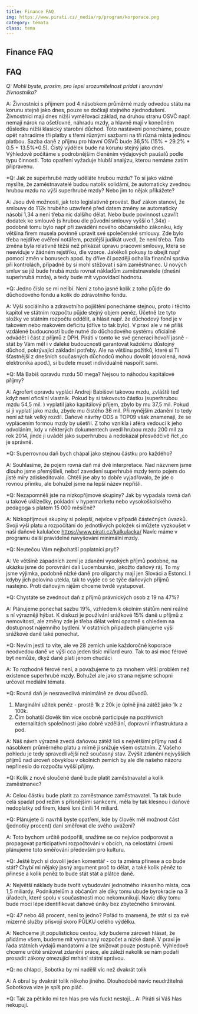 ```yaml
---
title: Finance FAQ
img: https://www.pirati.cz/_media/rp/program/korporace.png
category: témata
class: tema
---
```


Finance FAQ
-------

<h2>FAQ</h2>

*Q: Mohli byste, prosim, pro lepsi srozumitelnost pridat i srovnání živnostníka?*

A: Živnostníci s příjmem pod 4 násobkem průměrné mzdy odvedou státu na korunu stejně jako dnes, pouze se dočkají stejného zjednodušení. Živnostníci mají dnes nižší vyměřovací základ, na druhou stranu OSVČ např. nemají nárok na ošetřovné, náhradu mzdy, a hlavně mají v konečném důsledku nižší klasický starobní důchod. Toto nastavení ponecháme, pouze opět nahradíme tři platby s třemi různými sazbami na tři různá místa jedinou platbou. Sazba daně z příjmu pro hlavní OSVČ bude 36,5% (15% + 29.2% * 0.5 + 13.5%*0.5). Čistý výdělek bude na korunu stejný jako dnes. Výhledově počítáme s podrobnějším členěním výdajových paušalů podle typu činnosti. Toto opatření vyžaduje hlubší analýzu, kterou nemáme zatím připravenu.

*Q: Jak ze superhrubé mzdy uděláte hrubou mzdu? To si jako vážně myslíte, že zaměstnavatelé budou natolik solidární, že automaticky zvednou hrubou mzdu na výši superhrubé mzdy? Nebo jim to nějak přikážete? 

A: Jsou dvě možnosti, jak toto legislativně provést. Buď zákon stanoví, že smlouvy do 112k hrubého uzavřené před datem změny se automaticky násobí 1,34 a není třeba nic dalšího dělat. Nebo bude povinnost uzavřít dodatek ke smlouvě (s hrubou dle původní smlouvy vyšší o 1,34x) - podobně tomu bylo např při zavádění nového občanského zákoníku, kdy většina firem musela povinně upravit své společenské smlouvy. Zde bylo třeba nejdříve ověření notářem, pozdější judikát uvedl, že není třeba. Tato změna byla relativně těžší než přikázat úpravu pracovní smlouvy, která se neeviduje v žádném rejstříku, dle vzorce. Jakékoli pokusy to obejít např pomocí změn v bonusech apod. by dříve či později odhalila finanční správa při kontrolách, případně by si mohl stěžovat i sám zaměstnanec. U nových smluv se již bude hrubá mzda rovnat nákladům zaměstnavatele (dnešní superhrubá mzda), a tedy bude mít vypovídací hodnotu.

*Q: Jedno číslo se mi nelíbí. Není z toho jasné kolik z toho půjde do důchodového fondu a kolik do zdravotního fondu.

A: Výši sociálního a zdravotního pojištění ponecháme stejnou, proto i těchto kapitol ve státním rozpočtu půjde stejný objem peněz. Účetně lze tyto složky ve státním rozpočtu oddělit, a hlásit např. že důchodový fond je v takovém nebo makovém deficitu (dříve to tak bylo). V praxi ale v né přiliš vzdálené budoucnosti bude nutné do důchodového systému oficiálně odvádět i část z příjmů z DPH. Piráti v tomto ke své generaci hovoří jasně - stát by Vám měl i v daleké budoucnosti garantovat každému důstojný důchod, pokrývající základní potřeby. Ale na většinu požitků, které si Ti šťastnější z dnešních současných důchodců mohou dovolit (dovolená, nová elektronika apod.),  si budete muset individuálně naspořit sami.   

*Q:  Má Babiš opravdu mzdu 50 mega? Nejsou to náhodou kapitálové příjmy?   

A: Agrofert opravdu vyplácí Andreji Babišovi takovou mzdu, zvláště teď když není oficální vlastník. Pokud by si takovouto částku (superhrubou mzdu 54,5 mil. ) vyplatil jako kapitálový příjem, zbylo by mu 37,5 mil. Pokud si ji vyplatí jako mzdu, zbyde mu čistého 36 mil. Při nynějším zdanění to tedy není až tak velký rozdíl. Daňové návrhy ODS a TOP09 však znamenají, že se vyplácením formou mzdy by ušetřil. Z toho vznikla i aféra vedoucí k jeho odvoláním, kdy v některých dokumentech uvedl hrubou mzdu 200 mil za rok 2014, jinde ji uváděl jako superhrubou a nedokázal přesvědčivě říct ,co je správně.

*Q: Superrovnou daň bych chápal jako stejnou částku pro každého?

A: Souhlasíme, že pojem rovná daň má dvě interpretace. Nad názvnem jsme dlouho jsme přemýšleli, neboť zavedení superhrubé mzdy tento pojem do jisté míry zdiskeditovalo. Chtěli jse  aby to dobře vyjadřovalo, že jde o rovnou přímku, ale bohužel jsme na lepší název  nepřišli.

*Q: Nezapomněli jste na nízkopříjmové skupiny? Jak by vypadala rovná daň u takové uklízečky, pokladní v hypermarketu nebo vysokoškolského pedagoga s platem 15 000 měsíčně? 

A: Nízkopříjmové skupiny si polepší, nejvíce  v případě částečných úvazků. Svoji výši platu a rozpočítání do jednotlivých položek si můžete vyzkoušet v naší daňové kalulačce https://www.pirati.cz/kalkulacka/ Navíc máme v programu další pravidelné navyšování minimální mzdy. 

*Q:  Neutečou Vám nejbohatší poplatníci pryč? 

A: Ve většině západních zemí je zdanění vysokých příjmů podobné, na ukázku jsme do porovnání dali Lucembursko, jakožto daňový ráj. To my jsme výjimka, podobně nízké daně pro oligarchy mají jen Slováci a Estonci. I kdyby jich polovina utekla, tak to vyjde co se týče daňových příjmů nastejno. Proti daňovým rájům chceme tvrdě vystupovat.

*Q: Chystáte se zvednout daň z příjmů právnických osob z 19 na 47%?

A: Plánujeme ponechat sazbu 19%, vzhledem k okolním státům není reálné s ní výrazněji hýbat. K diskuzi je používání srážkové 15% daně u příjmů z nemovitostí, ale změny zde je třeba dělat velmi opatrně s ohledem na dostupnost nájemního bydlení. V ostatních případech plánujeme výši srážkové daně také ponechat.

*Q:  Nevím jestli to víte, ale ve 28 zemích unie každoročně koporace neodvedou daně ve výši cca jeden tisíc miliard euro. Tak to asi moc férové být nemůže, dkyž daně platí jenom chudáci

A:  To rozhodně férové není, a považujeme to za mnohem větší problém než existence superhrubé mzdy. Bohužel ale jako strana nejsme schopni určovat mediální témata.

*Q: Rovná daň je nesravedlivá minimálně ze dvou důvodů. 

1. Marginální užitek peněz - prostě 1k z 20k je úplně jiná zátěž jako 1k z 100k. 
2. Čím bohatší člověk tím více osobně participuje na pozitivních externalitách společnosti jako dobré vzdělání, dopravní infrastruktura a pod.

A: Náš návrh výrazně zvedá daňovou zátěž lidí s největšími příjmy nad 4 násobkem průměrného platu a mírně ji snižuje všem ostatním. Z Vašeho pohledu je tedy spravedlivější než současný stav. Zvýšit zdanění nejvyšších příjmů nad úroveň obvyklou v okolních zemích by ale dle našeho názoru nepřineslo do rozpočtu vyšší příjmy. 

*Q: Kolik z nové sloučené daně bude platit zaměstnavatel a kolik zaměstnanec? 

A: Celou částku bude platit za zaměstnance zaměstnavatel. Ta tak bude celá spadat pod režim s přísnějšími sankcemi, měla by tak klesnou i daňové nedoplatky od firem, které loni činili 14 miliard.

*Q: Plánujete či navrhli byste opatření, kde by člověk měl možnost část (jednotky procent) daní směřovat dle svého uvážení?

A: Toto bychom určitě podpořili, snažíme se co nejvíce podporovat  a propagovat participativní rozpočtování v obcích, na celostátní úrovni plánujeme toto směřování především pro kulturu. 

*Q: Ještě bych si dovolil jeden komentář - co ta změna přinese a co bude stát? Chybí mi nějaký jasný argument proč to dělat, a také kolik pěněz to přinese a kolik peněz to bude stát stát a plátce daně.

A: Největší náklady bude tvořit vybudování jednotného inkasního místa, cca 1,5 miliardy. Podnikatelům a občanům ale díky tomu ubude byrokracie na 3 úřadech, které spolu v součastnosti moc nekomunikují. Navíc díky tomu bude moci lépe identifikovat daňové úniky bez zbytečného šmírování.

*Q: 47 nebo 48 procent, není to jedno? Pořád to znamená, že stát si za své mizerné služby přisvojí skoro PŮLKU celého výdělku.

A: Nechceme jít populistickou cestou, kdy budeme zároveň hlásat, že přidáme všem, budeme mít vyrovnaný rozpočet a nízké daně. V praxi je řada státních výdajů mandatorní a lze snižovat pouze postupně. Výhledově chceme určitě snižovat zdanění práce, ale záleží nakolik se nám podaří prosadit zákony omezující mrhání státní správou. 

*Q: no chlapci, Sobotka by mi nadělil víc než dvakrát tolik

A: A obral by dvakrát tolik někoho jiného. Dlouhodobě navíc neudržitelná Sobotkova vize je spíš pro pláč.

*Q: Tak za pětikilo mi ten hlas pro vás fuckt nestojí...
A: Piráti si Váš hlas nekupují.

